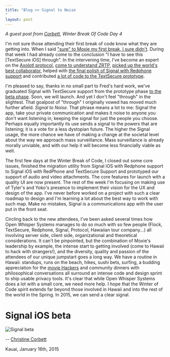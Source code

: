```yaml
---
title: "Blog >> Signal to Noise
"
layout: post
---
```


*A guest post from [Corbett](https://twitter.com/corbett), Winter Break Of Code Day 4*

I'm not sure those attending their first break of code know what they are getting into. When I said ["sure" to Moxie my first break, I sure didn't](https://whispersystems.org/blog/sure/). During that week I had already come to the conclusion "I have to see this [TextSecure iOS] through". In the intervening time, I've become an expert on the [Axolotl protocol](http://codexgalactic.com/2014/01/27/axolotl-protocol-for-cryptographically-secure-messaging/), [come to understand ZRTP](https://whispersystems.org/blog/a-whisper/
), [picked up the world's best collaborator](https://twitter.com/fredericjacobs), helped with [the final polish of Signal with Redphone support](https://itunes.apple.com/us/app/signal-private-messenger/id874139669?mt=8) and contributed [a lot of code to the TextSecure prototype](https://github.com/WhisperSystems/TextSecure-iOS/graphs/contributors). 

I'm pleased to say, thanks in no small part to Fred's hard work, we've graduated Signal with TextSecure support from the prototype phase [to the beta phase](https://github.com/WhisperSystems/Signal-iOS). Soon, we will launch. And yet I don't feel "through" in the slightest. That goalpost of "through" I originally vowed has moved much further afield. *Signal to Noise*. That phrase means a lot to me: Signal the app, take your private communication and makes it noise to anyone you don't want listening in, keeping the signal for just the people you choose. Perhaps equally importantly its use sends a signal to the powers that are listening; it is a vote for a less dystopian future. The higher the Signal usage, the more chance we have of making a change at the societal level about the way we approach mass surveillance. Mass surveillance is already morally unviable, and with our help it will become less financially viable as well. 

The first few days at the Winter Break of Code, I closed out some core issues, finished the migration utility from Signal iOS with Redphone support to Signal iOS with RedPhone and TextSecure Support and prototyped our support of audio and video attachments. The core features for launch with a quality UI are now present. The rest of the week I'm focusing on making use of Tyler's and Yoko's presence to implement their vision for the UX and design of the app. I've never before worked on a project with such a clear roadmap to design and I'm learning a lot about the best way to work with such map. Make no mistakes, Signal is a communications app with the user put in the front seat.

Circling back to the new attendees, I've been asked several times how Open Whisper Systems manages to do so much with so few people (Flock, TextSecure, Redphone, Signal, Protocol, Hawaiian tour company...) all involving server side, client side, organizational and theoretical considerations. It can't be pinpointed, but the combination of Moxie's leadership by example, the intense start to getting involved (come to Hawaii to hack with strangers!), and the diversity, quality and passion of the attendees of our unique jumpstart goes a long way. We have a routine in Hawaii: standups, runs on the beach, hikes, sushi bets, surfing, a budding appreciation for the [movie Hackers](http://www.imdb.com/title/tt0113243/) and community dinners with philosophical conversations all surround an intense code and design sprint to ship usable privacy tools. It's clear that while Open Whisper Systems does a lot with a small core, we need more help. I hope that the Winter of Code spirit extends far beyond those involved in Hawaii and into the rest of the world in the Spring. In 2015, we can send a clear signal.

# Signal iOS beta
![Signal beta](http://i.imgur.com/n9oovVn.png)



-- [Christine Corbett](https://twitter.com/corbett)

Kauai, January 16th, 2015
